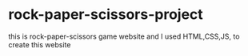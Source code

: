 # rock-paper-scissors-project
this is rock-paper-scissors game website and I used HTML,CSS,JS, to create this website
